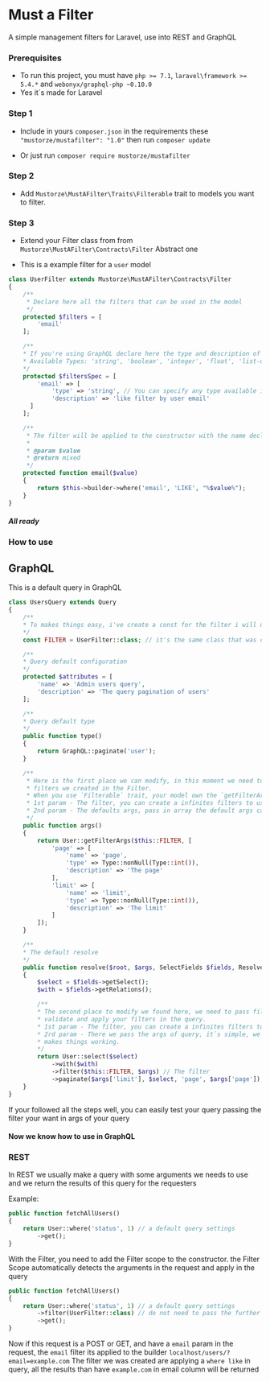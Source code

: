# Must a Filter
A simple management filters for Laravel, use into REST and GraphQL

### Prerequisites
* To run this project, you must have `php >= 7.1`, `laravel\framework >= 5.4.*` and `webonyx/graphql-php ~0.10.0`
* Yes it`s made for Laravel

### Step 1
* Include in yours `composer.json` in the requirements these `"mustorze/mustafilter": "1.0"` then run `composer update`

* Or just run `composer require mustorze/mustafilter`

### Step 2
* Add `Mustorze\MustAFilter\Traits\Filterable` trait to models you want to filter.

### Step 3
* Extend your Filter class from from `Mustorze\MustAFilter\Contracts\Filter` Abstract one

* This is a example filter for a `user` model
```php
class UserFilter extends Mustorze\MustAFilter\Contracts\Filter
{
    /**
     * Declare here all the filters that can be used in the model
     */
    protected $filters = [
        'email'
    ];

    /**
    * If you're using GraphQL declare here the type and description of the filter
    * Available Types: 'string', 'boolean', 'integer', 'float', 'list-of-boolean', 'list-of-integer', 'list-of-float', 'list-of-string'
    */
    protected $filtersSpec = [
        'email' => [
            'type' => 'string', // You can specify any type available in GraphQL from the list above
            'description' => 'like filter by user email'
      ]
    ];

    /**
     * The filter will be applied to the constructor with the name declared in $filters
     *
     * @param $value
     * @return mixed
     */
    protected function email($value)
    {
        return $this->builder->where('email', 'LIKE', "%$value%");
    }
}
```
##### All ready

### How to use

## GraphQL
This is a default query in GraphQL
```php
class UsersQuery extends Query
{
    /**
    * To makes things easy, i've create a const for the filter i will use in this query
    */
    const FILTER = UserFilter::class; // it's the same class that was created before

    /**
    * Query default configuration
    */
    protected $attributes = [
        'name' => 'Admin users query',
        'description' => 'The query pagination of users'
    ];

    /**
    * Query default type
    */
    public function type()
    {
        return GraphQL::paginate('user');
    }

    /**
     * Here is the first place we can modify, in this moment we need to use a `getFilterArgs` method to Get all the
     * filters we created in the Filter.
     * When you use `Filterable` trait, your model own the `getFilterArgs` automatic.
     * 1st param - The filter, you can create a infinites filters to use in your queries
     * 2nd param - The defaults args, pass in array the default args can you always do to the query
     */
    public function args()
    {
        return User::getFilterArgs($this::FILTER, [
            'page' => [
                'name' => 'page',
                'type' => Type::nonNull(Type::int()),
                'description' => 'The page'
            ],
            'limit' => [
                'name' => 'limit',
                'type' => Type::nonNull(Type::int()),
                'description' => 'The limit'
            ]
        ]);
    }

    /**
    * The default resolve
    */
    public function resolve($root, $args, SelectFields $fields, ResolveInfo $info)
    {
        $select = $fields->getSelect();
        $with = $fields->getRelations();

        /**
        * The second place to modify we found here, we need to pass filter scope to the builder, and then he will
        * validate and apply your filters in the query.
        * 1st param - The filter, you can create a infinites filters to use in your queries
        * 2rd param - There we pass the args of query, it`s simple, we need to get the passed values from query to
        * makes things working.
        */
        return User::select($select)
            ->with($with)
            ->filter($this::FILTER, $args) // The filter
            ->paginate($args['limit'], $select, 'page', $args['page']);
    }
}
```
If your followed all the steps well, you can easily test your query passing the filter your want in args of your query
#### Now we know how to use in GraphQL

### REST
In REST we usually make a query with some arguments we needs to use and we return the results of this query for the requesters

Example:
```php
public function fetchAllUsers()
{
    return User::where('status', 1) // a default query settings
        ->get(); 
}
```
With the Filter, you need to add the Filter scope to the constructor. the Filter Scope automatically detects the arguments
in the request and apply in the query
```php
public function fetchAllUsers()
{
    return User::where('status', 1) // a default query settings
        ->filter(UserFilter::class) // do not need to pass the further parameters
        ->get(); 
}
```
Now if this request is a POST or GET, and have a `email` param in the request, the `email` filter its applied to the builder
`localhost/users/?email=example.com`
The filter we was created are applying a `where like` in query, all the results than have `example.com` in email column 
will be returned